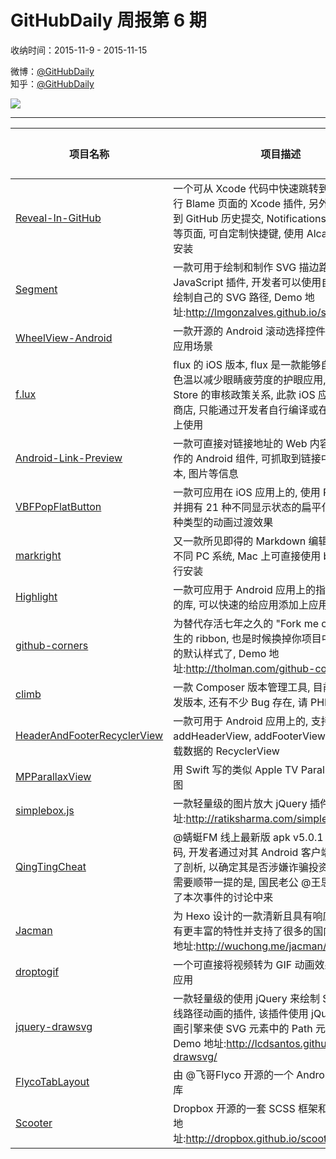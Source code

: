 # GitHubDaily 周报第 6 期

收纳时间：2015-11-9 - 2015-11-15

微博：[@GitHubDaily](https://weibo.com/GitHubDaily)    
知乎：[@GitHubDaily](https://www.zhihu.com/people/githubdaily)

![](https://raw.githubusercontent.com/GitHubDaily/GitHubDaily/master/assets/weixin.png)

---

项目名称 | 项目描述 | 示例图 | 微博
--- | --- | --- | ---
[Reveal-In-GitHub](status.github_url) | 一个可从 Xcode 代码中快速跳转到 GitHub 当前行 Blame 页面的 Xcode 插件, 另外还支持跳转到 GitHub 历史提交, Notifications, Issues, PRs 等页面, 可自定制快捷键, 使用 Alcatraz 进行快速安装 | ![](http://ww1.sinaimg.cn/large/006fiYtfgw1ey0rg3inhyg312g0mqx6r.gif) | [![](https://raw.githubusercontent.com/GitHubDaily/GitHubDaily/master/assets/sina_logo.png)](https://weibo.com/5722964389/D3YOZFvUY)
[Segment](status.github_url) | 一款可用于绘制和制作 SVG 描边路径动画的 JavaScript 插件, 开发者可以使用自定义参数来绘制自己的 SVG 路径, Demo 地址:http://lmgonzalves.github.io/segment/ | ![](http://ww2.sinaimg.cn/large/006fiYtfgw1ey0r0jdgtyj31kw113n3a.jpg) | [![](https://raw.githubusercontent.com/GitHubDaily/GitHubDaily/master/assets/sina_logo.png)](https://weibo.com/5722964389/D3W4weYjP)
[WheelView-Android](status.github_url) | 一款开源的 Android 滚动选择控件, 适用于不少应用场景 | ![](http://ww2.sinaimg.cn/large/006fiYtfgw1exzpf08svxj30u01hcjw5.jpg) | [![](https://raw.githubusercontent.com/GitHubDaily/GitHubDaily/master/assets/sina_logo.png)](https://weibo.com/5722964389/D3QXUCXeZ)
[f.lux](status.github_url) |  flux 的 iOS 版本, flux 是一款能够自动调整屏幕色温以减少眼睛疲劳度的护眼应用, 由于 App Store 的审核政策关系, 此款 iOS 应用无法上架到商店, 只能通过开发者自行编译或在越狱 iPhone 上使用 | ![](http://ww4.sinaimg.cn/large/006fiYtfgw1exzp4sls8vj30kr11d410.jpg) | [![](https://raw.githubusercontent.com/GitHubDaily/GitHubDaily/master/assets/sina_logo.png)](https://weibo.com/5722964389/D3LRjoekf)
[Android-Link-Preview](status.github_url) | 一款可直接对链接地址的 Web 内容进行预览操作的 Android 组件, 可抓取到链接中的标题, 文本, 图片等信息 | ![](http://ww1.sinaimg.cn/large/006fiYtfjw1exxalvpzc5g30as0j6nph.gif) | [![](https://raw.githubusercontent.com/GitHubDaily/GitHubDaily/master/assets/sina_logo.png)](https://weibo.com/5722964389/D3HoumuX3)
[VBFPopFlatButton](status.github_url) | 一款可应用在 iOS 应用上的, 使用 Pop 引擎开发并拥有 21 种不同显示状态的扁平化按钮, 拥有两种类型的动画过渡效果 | ![](http://ww2.sinaimg.cn/large/006fiYtfjw1exxabz7332g30m80goqv5.gif) | [![](https://raw.githubusercontent.com/GitHubDaily/GitHubDaily/master/assets/sina_logo.png)](https://weibo.com/5722964389/D3FP4uojH)
[markright](status.github_url) | 又一款所见即得的 Markdown 编辑器, 兼容多种不同 PC 系统, Mac 上可直接使用 brew cask 进行安装 | ![](http://ww4.sinaimg.cn/large/006fiYtfjw1exx9y5u4ecj31150nfwxg.jpg) | [![](https://raw.githubusercontent.com/GitHubDaily/GitHubDaily/master/assets/sina_logo.png)](https://weibo.com/5722964389/D3CN8FJA9)
[Highlight](status.github_url) | 一款可应用于 Android 应用上的指向性功能高亮的库, 可以快速的给应用添加上应用引导的效果 | ![](http://ww2.sinaimg.cn/large/006fiYtfjw1exxa4ikelpg30co0iimyd.gif) | [![](https://raw.githubusercontent.com/GitHubDaily/GitHubDaily/master/assets/sina_logo.png)](https://weibo.com/5722964389/D3y4Tno7A)
[github-corners](status.github_url) | 为替代存活七年之久的 "Fork me on GitHub" 而生的 ribbon, 也是时候换掉你项目中的千篇一律的默认样式了, Demo 地址:http://tholman.com/github-corners/ | ![](http://ww2.sinaimg.cn/large/006fiYtfjw1exx9s5a7njj31kw113dpm.jpg) | [![](https://raw.githubusercontent.com/GitHubDaily/GitHubDaily/master/assets/sina_logo.png)](https://weibo.com/5722964389/D3wtrDllB)
[climb](status.github_url) | 一款 Composer 版本管理工具, 目前仍然处于开发版本, 还有不少 Bug 存在, 请 PHPer 慎用 | ![](http://ww4.sinaimg.cn/large/006fiYtfgw1exwa2erxsdj310q0bswgd.jpg) | [![](https://raw.githubusercontent.com/GitHubDaily/GitHubDaily/master/assets/sina_logo.png)](https://weibo.com/5722964389/D3t5B7RjM)
[HeaderAndFooterRecyclerView](status.github_url) | 一款可用于 Android 应用上的, 支持 addHeaderView, addFooterView, 以及分页加载数据的 RecyclerView | ![](http://ww4.sinaimg.cn/large/006fiYtfgw1exw9yb9jjoj308o0f2glx.jpg) | [![](https://raw.githubusercontent.com/GitHubDaily/GitHubDaily/master/assets/sina_logo.png)](https://weibo.com/5722964389/D3olJ5bPB)
[MPParallaxView](status.github_url) | 用 Swift 写的类似 Apple TV Parallax 效果的视图 | ![](http://ww4.sinaimg.cn/large/006fiYtfgw1exw9pd7r3mg308w0ese83.gif) | [![](https://raw.githubusercontent.com/GitHubDaily/GitHubDaily/master/assets/sina_logo.png)](https://weibo.com/5722964389/D3mJt72ob)
[simplebox.js](status.github_url) | 一款轻量级的图片放大 jQuery 插件, Demo 地址:http://ratiksharma.com/simplebox.js/ | ![](http://ww2.sinaimg.cn/large/006fiYtfgw1exw9t0ns5xj31kw113jw5.jpg) | [![](https://raw.githubusercontent.com/GitHubDaily/GitHubDaily/master/assets/sina_logo.png)](https://weibo.com/5722964389/D3jADntsn)
[QingTingCheat](status.github_url) |  @蜻蜓FM 线上最新版 apk v5.0.1 的反编译源码, 开发者通过对其 Android 客户端的代码进行了剖析, 以确定其是否涉嫌诈骗投资人和广告主, 需要顺带一提的是, 国民老公 @王思聪 也参与到了本次事件的讨论中来 | ![](http://ww4.sinaimg.cn/large/006fiYtfgw1exw9b1j6l8j30go0pawhz.jpg) | [![](https://raw.githubusercontent.com/GitHubDaily/GitHubDaily/master/assets/sina_logo.png)](https://weibo.com/5722964389/D3fUGhQBT)
[Jacman](status.github_url) | 为 Hexo 设计的一款清新且具有响应式的主题, 拥有更丰富的特性并支持了很多的国内服务, Demo 地址:http://wuchong.me/jacman/ | ![](http://ww3.sinaimg.cn/large/006fiYtfjw1exugb0wcrfj31kw113aka.jpg) | [![](https://raw.githubusercontent.com/GitHubDaily/GitHubDaily/master/assets/sina_logo.png)](https://weibo.com/5722964389/D3dNpxSGX)
[droptogif](status.github_url) | 一个可直接将视频转为 GIF 动画效果图的 Mac 应用 | ![](http://ww2.sinaimg.cn/large/006fiYtfjw1exuxvlnd7yg30le0eqx6q.gif) | [![](https://raw.githubusercontent.com/GitHubDaily/GitHubDaily/master/assets/sina_logo.png)](https://weibo.com/5722964389/D3dpt2pjr)
[jquery-drawsvg](status.github_url) | 一款轻量级的使用 jQuery 来绘制 SVG 图形轮廓线路径动画的插件, 该插件使用 jQuery 内置的动画引擎来使 SVG 元素中的 Path 元素产生动画, Demo 地址:http://lcdsantos.github.io/jquery-drawsvg/ | ![](http://ww4.sinaimg.cn/large/006fiYtfgw1exuxrm4n6mj31kw113af2.jpg) | [![](https://raw.githubusercontent.com/GitHubDaily/GitHubDaily/master/assets/sina_logo.png)](https://weibo.com/5722964389/D3agDBmeJ)
[FlycoTabLayout](status.github_url) | 由 @飞哥Flyco 开源的一个 Android TabLayout 库 | ![](http://ww1.sinaimg.cn/large/006fiYtfjw1exuxnnlwfkg308o0flkjl.gif) | [![](https://raw.githubusercontent.com/GitHubDaily/GitHubDaily/master/assets/sina_logo.png)](https://weibo.com/5722964389/D357hfot9)
[Scooter](status.github_url) |  Dropbox 开源的一套 SCSS 框架和 UI 库, Demo 地址:http://dropbox.github.io/scooter/index.html | ![](http://ww3.sinaimg.cn/large/006fiYtfjw1exug6w4vcsj31kw113459.jpg) | [![](https://raw.githubusercontent.com/GitHubDaily/GitHubDaily/master/assets/sina_logo.png)](https://weibo.com/5722964389/D319Yhbse)
